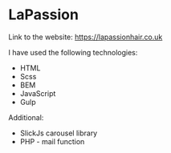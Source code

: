# LaPassion

Link to the website:
https://lapassionhair.co.uk


I have used the following technologies:

* HTML
* Scss
* BEM
* JavaScript 
* Gulp

Additional:
* SlickJs carousel library
* PHP - mail function
